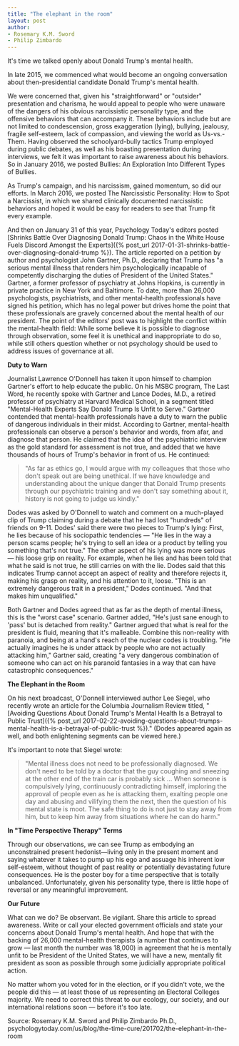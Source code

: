 ```yaml
---
title: "The elephant in the room"
layout: post
author:
- Rosemary K.M. Sword
- Philip Zimbardo
---
```


It's time we talked openly about Donald Trump's mental health.

In late 2015, we commenced what would become an ongoing conversation about then-presidential candidate Donald Trump's mental health.

We were concerned that, given his "straightforward" or "outsider" presentation and charisma, he would appeal to people who were unaware of the dangers of his obvious narcissistic personality type, and the offensive behaviors that can accompany it. These behaviors include but are not limited to condescension, gross exaggeration (lying), bullying, jealousy, fragile self-esteem, lack of compassion, and viewing the world as Us-vs.-Them. Having observed the schoolyard-bully tactics Trump employed during public debates, as well as his boasting presentation during interviews, we felt it was important to raise awareness about his behaviors. So in January 2016, we posted Bullies: An Exploration Into Different Types of Bullies.

As Trump's campaign, and his narcissism, gained momentum, so did our efforts. In March 2016, we posted The Narcissistic Personality: How to Spot a Narcissist, in which we shared clinically documented narcissistic behaviors and hoped it would be easy for readers to see that Trump fit every example.

And then on January 31 of this year, Psychology Today's editors posted [Shrinks Battle Over Diagnosing Donald Trump: Chaos in the White House Fuels Discord Amongst the Experts]({% post_url 2017-01-31-shrinks-battle-over-diagnosing-donald-trump %}). The article reported on a petition by author and psychologist John Gartner, Ph.D., declaring that Trump has "a serious mental illness that renders him psychologically incapable of competently discharging the duties of President of the United States." Gartner, a former professor of psychiatry at Johns Hopkins, is currently in private practice in New York and Baltimore. To date, more than 26,000 psychologists, psychiatrists, and other mental-health professionals have signed his petition, which has no legal power but drives home the point that these professionals are gravely concerned about the mental health of our president. The point of the editors' post was to highlight the conflict within the mental-health field: While some believe it is possible to diagnose through observation, some feel it is unethical and inappropriate to do so, while still others question whether or not psychology should be used to address issues of governance at all.

**Duty to Warn**

Journalist Lawrence O'Donnell has taken it upon himself to champion Gartner's effort to help educate the public. On his MSBC program, The Last Word, he recently spoke with Gartner and Lance Dodes, M.D., a retired professor of psychiatry at Harvard Medical School, in a segment titled "Mental-Health Experts Say Donald Trump Is Unfit to Serve." Gartner contended that mental-health professionals have a duty to warn the public of dangerous individuals in their midst. According to Gartner, mental-health professionals can observe a person's behavior and words, from afar, and diagnose that person. He claimed that the idea of the psychiatric interview as the gold standard for assessment is not true, and added that we have thousands of hours of Trump's behavior in front of us. He continued:

> "As far as ethics go, I would argue with my colleagues that those who don't speak out are being unethical. If we have knowledge and understanding about the unique danger that Donald Trump presents through our psychiatric training and we don't say something about it, history is not going to judge us kindly."

Dodes was asked by O'Donnell to watch and comment on a much-played clip of Trump claiming during a debate that he had lost "hundreds" of friends on 9-11. Dodes' said there were two pieces to Trump's lying: First, he lies because of his sociopathic tendencies — "He lies in the way a person scams people; he's trying to sell an idea or a product by telling you something that's not true." The other aspect of his lying was more serious — his loose grip on reality. For example, when he lies and has been told that what he said is not true, he still carries on with the lie. Dodes said that this indicates Trump cannot accept an aspect of reality and therefore rejects it, making his grasp on reality, and his attention to it, loose. "This is an extremely dangerous trait in a president," Dodes continued. "And that makes him unqualified."

Both Gartner and Dodes agreed that as far as the depth of mental illness, this is the "worst case" scenario. Gartner added, "He's just sane enough to 'pass' but is detached from reality." Gartner argued that what is real for the president is fluid, meaning that it's malleable. Combine this non-reality with paranoia, and being at a hand's reach of the nuclear codes is troubling. "He actually imagines he is under attack by people who are not actually attacking him," Gartner said, creating "a very dangerous combination of someone who can act on his paranoid fantasies in a way that can have catastrophic consequences."

**The Elephant in the Room**

On his next broadcast, O'Donnell interviewed author Lee Siegel, who recently wrote an article for the Columbia Journalism Review titled, "[Avoiding Questions About Donald Trump's Mental Health Is a Betrayal to Public Trust]({% post_url 2017-02-22-avoiding-questions-about-trumps-mental-health-is-a-betrayal-of-public-trust %})." (Dodes appeared again as well, and both enlightening segments can be viewed here.)

It's important to note that Siegel wrote:

> "Mental illness does not need to be professionally diagnosed. We don't need to be told by a doctor that the guy coughing and sneezing at the other end of the train car is probably sick … When someone is compulsively lying, continuously contradicting himself, imploring the approval of people even as he is attacking them, exalting people one day and abusing and vilifying them the next, then the question of his mental state is moot. The safe thing to do is not just to stay away from him, but to keep him away from situations where he can do harm."

**In "Time Perspective Therapy" Terms**

Through our observations, we can see Trump as embodying an unconstrained present hedonist—living only in the present moment and saying whatever it takes to pump up his ego and assuage his inherent low self-esteem, without thought of past reality or potentially devastating future consequences. He is the poster boy for a time perspective that is totally unbalanced. Unfortunately, given his personality type, there is little hope of reversal or any meaningful improvement.

**Our Future**

What can we do? Be observant. Be vigilant. Share this article to spread awareness. Write or call your elected government officials and state your concerns about Donald Trump's mental health. And hope that with the backing of 26,000 mental-health therapists (a number that continues to grow — last month the number was 18,000) in agreement that he is mentally unfit to be President of the United States, we will have a new, mentally fit president as soon as possible through some judicially appropriate political action.

No matter whom you voted for in the election, or if you didn't vote, we the people did this — at least those of us representing an Electoral Colleges majority. We need to correct this threat to our ecology, our society, and our international relations soon — before it's too late.

Source: Rosemary K.M. Sword and Philip Zimbardo Ph.D., psychologytoday.com/us/blog/the-time-cure/201702/the-elephant-in-the-room
